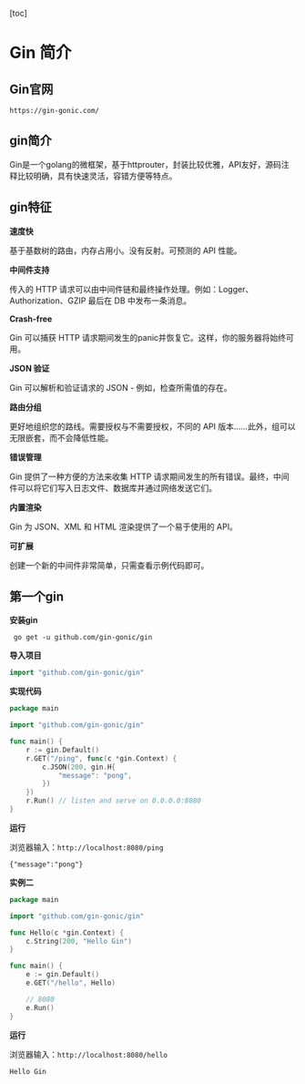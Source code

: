 [toc]

# Gin 简介

## Gin官网

```
https://gin-gonic.com/
```

## gin简介

Gin是一个golang的微框架，基于httprouter，封装比较优雅，API友好，源码注释比较明确，具有快速灵活，容错方便等特点。

## gin特征

**速度快**

基于基数树的路由，内存占用小。没有反射。可预测的 API 性能。

**中间件支持**

传入的 HTTP 请求可以由中间件链和最终操作处理。例如：Logger、Authorization、GZIP 最后在 DB 中发布一条消息。

**Crash-free**

Gin 可以捕获 HTTP 请求期间发生的panic并恢复它。这样，你的服务器将始终可用。

**JSON 验证**

Gin 可以解析和验证请求的 JSON - 例如，检查所需值的存在。

**路由分组**

更好地组织您的路线。需要授权与不需要授权，不同的 API 版本……此外，组可以无限嵌套，而不会降低性能。

**错误管理**

Gin 提供了一种方便的方法来收集 HTTP 请求期间发生的所有错误。最终，中间件可以将它们写入日志文件、数据库并通过网络发送它们。

**内置渲染**

Gin 为 JSON、XML 和 HTML 渲染提供了一个易于使用的 API。

**可扩展**

创建一个新的中间件非常简单，只需查看示例代码即可。

## 第一个gin

**安装gin**

```
 go get -u github.com/gin-gonic/gin
```

**导入项目**

```go
import "github.com/gin-gonic/gin"
```

**实现代码**

```go
package main

import "github.com/gin-gonic/gin"

func main() {
	r := gin.Default()
	r.GET("/ping", func(c *gin.Context) {
		c.JSON(200, gin.H{
			"message": "pong",
		})
	})
	r.Run() // listen and serve on 0.0.0.0:8080
}
```

**运行**

浏览器输入：`http://localhost:8080/ping`

```
{"message":"pong"}
```



**实例二**

```go
package main

import "github.com/gin-gonic/gin"

func Hello(c *gin.Context) {
	c.String(200, "Hello Gin")
}

func main() {
	e := gin.Default()
	e.GET("/hello", Hello)

	// 8080
	e.Run()
}

```

**运行**

浏览器输入：`http://localhost:8080/hello`

```
Hello Gin
```
